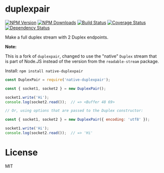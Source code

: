 duplexpair
==============

[![NPM Version](https://img.shields.io/npm/v/native-duplexpair.svg?style=flat)](https://npmjs.org/package/native-duplexpair)
[![NPM Downloads](https://img.shields.io/npm/dm/native-duplexpair.svg?style=flat)](https://npmjs.org/package/native-duplexpair)
[![Build Status](https://travis-ci.org/tediousjs/native-duplexpair.svg?style=flat&branch=master)](https://travis-ci.org/tediousjs/native-duplexpair?branch=master)
[![Coverage Status](https://coveralls.io/repos/tediousjs/native-duplexpair/badge.svg?branch=master)](https://coveralls.io/r/tediousjs/native-duplexpair?branch=master)
[![Dependency Status](https://david-dm.org/tediousjs/native-duplexpair.svg?style=flat)](https://david-dm.org/tediousjs/native-duplexpair)

Make a full duplex stream with 2 Duplex endpoints.

**Note:**

This is a fork of `duplexpair`, changed to use the "native" `Duplex` stream that is part
of Node.JS instead of the version from the `readable-stream` package.

Install:
`npm install native-duplexpair`

```js
const DuplexPair = require('native-duplexpair');

const { socket1, socket2 } = new DuplexPair();

socket1.write('Hi');
console.log(socket2.read());  // => <Buffer 48 69>

// Or, using options that are passed to the Duplex constructor:

const { socket1, socket2 } = new DuplexPair({ encoding: 'utf8' });

socket1.write('Hi');
console.log(socket2.read());  // => 'Hi'
```

License
=======

MIT
